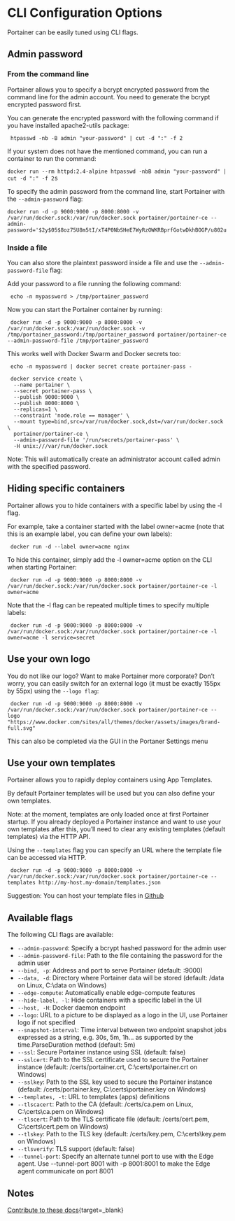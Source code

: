 # CLI Configuration Options

Portainer can be easily tuned using CLI flags.

## Admin password
### From the command line
Portainer allows you to specify a bcrypt encrypted password from the command line for the admin account. You need to generate the bcrypt encrypted password first.

You can generate the encrypted password with the following command if you have installed apache2-utils package:

<pre><code> htpasswd -nb -B admin "your-password" | cut -d ":" -f 2</code></pre>

If your system does not have the mentioned command, you can run a container to run the command:

<pre><code>docker run --rm httpd:2.4-alpine htpasswd -nbB admin "your-password" | cut -d ":" -f 2</code>s</pre>

To specify the admin password from the command line, start Portainer with the <code>--admin-password</code> flag:

<pre><code>docker run -d -p 9000:9000 -p 8000:8000 -v /var/run/docker.sock:/var/run/docker.sock portainer/portainer-ce --admin-password='$2y$05$8oz75U8m5tI/xT4P0NbSHeE7WyRzOWKRBprfGotwDkhBOGP/u802u'</code></pre>

### Inside a file
You can also store the plaintext password inside a file and use the <code>--admin-password-file</code> flag:

Add your password to a file running the following command: 

<pre><code> echo -n mypassword > /tmp/portainer_password</code></pre>

Now you can start the Portainer container by running:

<pre><code> docker run -d -p 9000:9000 -p 8000:8000 -v /var/run/docker.sock:/var/run/docker.sock -v /tmp/portainer_password:/tmp/portainer_password portainer/portainer-ce --admin-password-file /tmp/portainer_password</code></pre>

This works well with Docker Swarm and Docker secrets too:

<pre><code> echo -n mypassword | docker secret create portainer-pass -</code></pre>

<pre><code> docker service create \
  --name portainer \
  --secret portainer-pass \
  --publish 9000:9000 \
  --publish 8000:8000 \
  --replicas=1 \
  --constraint 'node.role == manager' \
  --mount type=bind,src=/var/run/docker.sock,dst=/var/run/docker.sock \
  portainer/portainer-ce \
  --admin-password-file '/run/secrets/portainer-pass' \
  -H unix:///var/run/docker.sock</code></pre>

Note: This will automatically create an administrator account called admin with the specified password.

## Hiding specific containers

Portainer allows you to hide containers with a specific label by using the -l flag.

For example, take a container started with the label owner=acme (note that this is an example label, you can define your own labels):

<pre><code> docker run -d --label owner=acme nginx</code></pre>

To hide this container, simply add the -l owner=acme option on the CLI when starting Portainer:

<pre><code> docker run -d -p 9000:9000 -p 8000:8000 -v /var/run/docker.sock:/var/run/docker.sock portainer/portainer-ce -l owner=acme</code></pre>

Note that the -l flag can be repeated multiple times to specify multiple labels:

<pre><code> docker run -d -p 9000:9000 -p 8000:8000 -v /var/run/docker.sock:/var/run/docker.sock portainer/portainer-ce -l owner=acme -l service=secret</code></pre>

## Use your own logo

You do not like our logo? Want to make Portainer more corporate? Don’t worry, you can easily switch for an external logo (it must be exactly 155px by 55px) using the <code>--logo flag</code>:

<pre><code> docker run -d -p 9000:9000 -p 8000:8000 -v /var/run/docker.sock:/var/run/docker.sock portainer/portainer-ce --logo "https://www.docker.com/sites/all/themes/docker/assets/images/brand-full.svg"</code></pre>
This can also be completed via the GUI in the Portaner Settings menu

## Use your own templates

Portainer allows you to rapidly deploy containers using App Templates.

By default Portainer templates will be used but you can also define your own templates.

Note: at the moment, templates are only loaded once at first Portainer startup. If you already deployed a Portainer instance and want to use your own templates after this, you’ll need to clear any existing templates (default templates) via the HTTP API.

Using the <code>--templates</code> flag you can specify an URL where the template file can be accessed via HTTP.

<pre><code> docker run -d -p 9000:9000 -p 8000:8000 -v /var/run/docker.sock:/var/run/docker.sock portainer/portainer-ce --templates http://my-host.my-domain/templates.json</code></pre>

Suggestion: You can host your template files in [Github](https://www.github.com)

## Available flags

The following CLI flags are available:

* <code>--admin-password</code>: Specify a bcrypt hashed password for the admin user
* <code>--admin-password-file</code>: Path to the file containing the password for the admin user
* <code>--bind, -p</code>: Address and port to serve Portainer (default: :9000)
* <code>--data, -d</code>: Directory where Portainer data will be stored (default: /data on Linux, C:\data on Windows)
* <code>--edge-compute</code>: Automatically enable edge-compute features
* <code>--hide-label, -l</code>: Hide containers with a specific label in the UI
* <code>--host, -H</code>: Docker daemon endpoint
* <code>--logo</code>: URL to a picture to be displayed as a logo in the UI, use Portainer logo if not specified
* <code>--snapshot-interval</code>: Time interval between two endpoint snapshot jobs expressed as a string, e.g. 30s, 5m, 1h… as supported by the time.ParseDuration method (default: 5m)
* <code>--ssl</code>: Secure Portainer instance using SSL (default: false)
* <code>--sslcert</code>: Path to the SSL certificate used to secure the Portainer instance (default: /certs/portainer.crt, C:\certs\portainer.crt on Windows)
* <code>--sslkey</code>: Path to the SSL key used to secure the Portainer instance (default: /certs/portainer.key, C:\certs\portainer.key on Windows)
* <code>--templates, -t</code>: URL to templates (apps) definitions
* <code>--tlscacert</code>: Path to the CA (default: /certs/ca.pem on Linux, C:\certs\ca.pem on Windows)
* <code>--tlscert</code>: Path to the TLS certificate file (default: /certs/cert.pem, C:\certs\cert.pem on Windows)
* <code>--tlskey</code>: Path to the TLS key (default: /certs/key.pem, C:\certs\key.pem on Windows)
* <code>--tlsverify</code>: TLS support (default: false)
* <code>--tunnel-port</code>: Specify an alternate tunnel port to use with the Edge agent. Use --tunnel-port 8001 with -p 8001:8001 to make the Edge agent communicate on port 8001

## Notes

[Contribute to these docs](https://github.com/portainer/portainer-docs/blob/master/contributing.md){target=_blank}